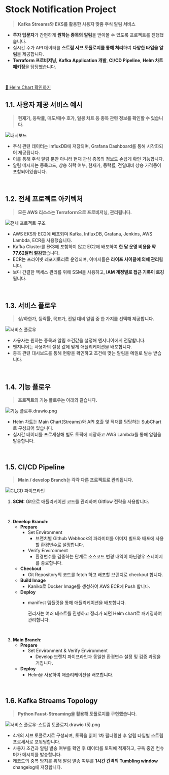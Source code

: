 # Stock Notification Project

> **Kafka Streams와 EKS를 활용한 사용자 맞춤 주식 알림 서비스**

- **투자 입문자**가 간편하게 **원하는 종목의 알림**을 받아볼 수 있도록 프로젝트를 진행했습니다.
- 실시간 주가 API 데이터를 **스트림 서브 토폴로지를 통해 처리**하여 **다양한 타입을 알림**을 제공합니다.
- **Terraform 프로비저닝**, **Kafka Application 개발**, **CI/CD Pipeline**, **Helm 차트 패키징**을 담당했습니다.

<br/>

[🙋‍ Helm Chart 확인하기](https://github.com/seonwoojh/Stock-project/tree/main/helm-chart)

## 1.1. 사용자 제공 서비스 예시

> **현재가, 등락률, 매도/매수 호가, 일봉 차트 등 종목 관련 정보를 확인할 수 있습니다.**

![대시보드](https://github.com/seonwoojh/img-source/blob/main/img/image.png?raw=true)

- 주식 관련 데이터는 InfluxDB에 저장되며, Grafana Dashboard를 통해 시각화되어 제공됩니다.
- 이를 통해 주식 알림 뿐만 아니라 현재 관심 종목의 정보도 손쉽게 확인 가능합니다.
- 알림 메시지는 종목코드, 상승 하락 여부, 현재가, 등락률, 전일대비 상승 가격등이 포함되어있습니다.

<br/>

## 1.2. 전체 프로젝트 아키텍처

> **모든 AWS 리소스는 Terraform으로 프로비저닝, 관리됩니다.**

![전체 프로젝트 구조](https://github.com/seonwoojh/img-source/blob/main/img/stock-%EC%A0%84%EC%B2%B4%20%ED%94%84%EB%A1%9C%EC%A0%9D%ED%8A%B8%20%EA%B5%AC%EC%A1%B0.drawio.png?raw=true)

- AWS EKS와 EC2에 배포되며 Kafka, InfluxDB, Grafana, Jenkins, AWS Lambda, ECR을 사용했습니다.
- Kafka Cluster를 EKS에 포함하지 않고 EC2에 배포하여 **한 달 운영 비용을 약 77.62달러 절감**했습니다.
- ECR는 프라이빗 레포지토리로 운영되며, 이미지들은 **라이프 사이클에 의해 관리**됩니다.
- 보다 간결한 액세스 관리를 위해 SSM을 사용하고, **IAM 계정별로 접근 기록이 로깅**됩니다.

<br/>

## 1.3. 서비스 플로우

> **상/하한가, 등락률, 목표가, 전일 대비 알림 중 한 가지를 선택해 제공합니다.**

![서비스 플로우](https://github.com/seonwoojh/img-source/blob/main/img/stock-%EC%84%9C%EB%B9%84%EC%8A%A4%20%ED%94%8C%EB%A1%9C%EC%9A%B0.drawio.png?raw=true)

- 사용자는 원하는 종목과 알림 조건값을 설정해 엔지니어에게 전달합니다.
- 엔지니어는 사용자의 설정 값에 맞게 애플리케이션을 배포합니다.
- 종목 관련 대시보드를 통해 현황을 확인하고 조건에 맞는 알림을 메일로 발송 받습니다.

<br/>

## 1.4. 기능 플로우

> **프로젝트의 기능 플로우는 아래와 같습니다.**

![기능 플로우.drawio.png](https://github.com/seonwoojh/img-source/blob/main/img/stock-%EA%B8%B0%EB%8A%A5%20%ED%94%8C%EB%A1%9C%EC%9A%B0.drawio.png?raw=true)

- Helm 차트는 Main Chart(Streams)와 API 호출 및 적재를 담당하는 SubChart로 구성되어 있습니다.
- 실시간 데이터를 프로세싱해 별도 토픽에 저장하고 AWS Lambda를 통해 알림을 발송합니다.

<br/>

## 1.5. CI/CD Pipeline

> **Main / develop Branch는 각각 다른 프로젝트로 관리됩니다.**

![CI_CD 파이프라인](https://github.com/seonwoojh/img-source/blob/main/img/stock-CI_CD%20%ED%8C%8C%EC%9D%B4%ED%94%84%EB%9D%BC%EC%9D%B8.drawio.png?raw=true)

1. **SCM:** Git으로 애플리케이션 코드를 관리하며 Gitflow 전략을 사용합니다.

<br/>

2. **Develop Branch:**
    - **Prepare**
        - Set Environment
            - 브랜치별 Github Webhook의 파라미터를 이미지 빌드와 배포에 사용할 환경변수로 설정합니다.
        - Verify Environment
            - 환경변수를 검증하는 단계로 소스코드 변경 내역이 아닌경우 스테이지를 종료합니다.
    - **Checkout**
        - Git Repository의 코드를 fetch 하고 배포할 브랜치로 checkout 합니다.
    - **Build Image**
        - Kaniko로 Docker Image를 생성하여 AWS ECR에 Push 합니다.
    - **Deploy**
        - manifest 템플릿을 통해 애플리케이션을 배포합니다.
            
            관리자는 여러 테스트를 진행하고 정리가 되면 Helm chart로 패키징하여 관리합니다.
            

<br/>


3. **Main Branch:**
    - **Prepare**
        - Set Environment & Verify Environment
            - Develop 브랜치 파이프라인과 동일한 환경변수 설정 및 검증 과정을 거칩니다.
    - **Deploy**
        - Helm을 사용하여 애플리케이션을 배포합니다.


<br/>

## 1.6. Kafka Streams Topology

> **Python Faust-Streaming을 활용해 토폴로지를 구현했습니다.**

![서비스 플로우-스트림 토폴로지.drawio (5).png](https://github.com/seonwoojh/img-source/blob/main/img/stock-%EC%8A%A4%ED%8A%B8%EB%A6%BC%20%ED%86%A0%ED%8F%B4%EB%A1%9C%EC%A7%80.drawio.png?raw=true)

- 4개의 서브 토폴로지로 구성되며, 토픽을 읽어 1차 필터링한 후 알림 타입별 스트림 프로세서로 포워딩합니다.
- 사용자 조건과 알림 발송 여부를 확인 후 데이터를 토픽에 적재하고, 구독 중인 컨슈머가 메시지를 발송합니다.
- 레코드의 중복 방지를 위해 알림 발송 여부를 **1시간 간격의 Tumbling window** changelog에 저장합니다.
